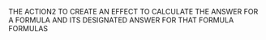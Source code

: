 THE ACTION2 TO CREATE AN EFFECT TO CALCULATE THE ANSWER FOR A FORMULA AND ITS DESIGNATED ANSWER FOR THAT FORMULA FORMULAS
